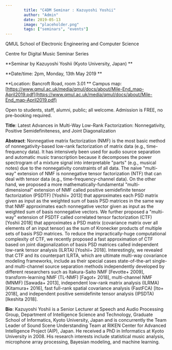 ```yaml
---
        title: "C4DM Seminar : Kazuyoshi Yoshii"
        author: "Admin"
        date: 2019-05-13
        image: "placeholder.png"
        tags: ["seminars", "events"]
---
```


QMUL School of Electronic Engineering and Computer Science

Centre for Digital Music Seminar Series

**Seminar by Kazuyoshi Yoshii (Kyoto University, Japan) **

**Date/time: 2pm, Monday, 13th May 2019 **

**Location: Bancroft Road, room 3.01 **
Campus map: [https://www.qmul.ac.uk/media/qmul/docs/about/Mile-End_map-April2019.pdf](https://www.qmul.ac.uk/media/qmul/docs/about/Mile-End_map-April2019.pdf)

Open to students, staff, alumni, public; all welcome.
Admission is FREE, no pre-booking required.

<b>Title</b>: Latest Advances in Multi-Way Low-Rank Factorization: Nonnegativity, Positive Semidefiniteness, and Joint Diagonalization

<b>Abstract</b>:
Nonnegative matrix factorization (NMF) is the most basic method of nonnegativity-based low-rank factorization of matrix data (e.g., time-frequency data). It has intensively been used for audio source separation and automatic music transcription because it decomposes the power spectrogram of a mixture signal into interpretable "parts" (e.g., musical notes) due to the nonnegativity constraints of all data. The naive "multi-way" extension of NMF is nonnegative tensor factorization (NTF) that can deal with tensor data (e.g., time-frequency-channel data). On the other hand, we proposed a more mathematically-fundamental "multi-dimensional" extension of NMF called positive semidefinite tensor factorization (PSDTF) [Yoshii+ 2013] that approximates each PSD matrix given as input as the weighted sum of basis PSD matrices in the same way that NMF approximates each nonnegative vector given as input as the weighted sum of basis nonnegative vectors. We further proposed a "multi-way" extension of PSDTF called correlated tensor factorization (CTF) [Yoshii 2018] that approximates a PSD matrix (covariance matrix over all elements of an input tensor) as the sum of Kronecker products of multiple sets of basis PSD matrices. To reduce the impractically-huge computational complexity of CTF, we recently proposed a fast approximation of CTF based on joint diagonalization of basis PSD matrices called independent low-rank tensor analysis (ILRTA) [Yoshii+ 2018]. Interestingly, we revealed that CTF and its counterpart ILRTA, which are ultimate multi-way covariance modeling frameworks, include as their special cases state-of-the-art single- and multi-channel source separation methods independently developed by different researchers such as Itakura-Saito NMF [Fevotte+ 2009], transform-learning NMF (TL-NMF) [Fagot+ 2018], multi-channel NMF (MNMF) [Sawada+ 2013], independent low-rank matrix analysis (ILRMA) [Kitamura+ 2016], fast full-rank spatial covariance analysis (FastFCA) [Ito+ 2018], and independent positive semidefinite tensor analysis (IPSDTA) [Ikeshita 2018].

<b>Bio</b>:
Kazuyoshi Yoshii is a Senior Lecturer at Speech and Audio Processing Group, Department of Intelligence Science and Technology, Graduate School of Informatics, Kyoto University, Japan and is concurrently the Team Leader of Sound Scene Understanding Team at RIKEN Center for Advanced Intelligence Project (AIP), Japan. He received a PhD in Informatics at Kyoto University in 2008. His research interests include statistical music analysis, microphone array processing, Bayesian modeling, and machine learning.
